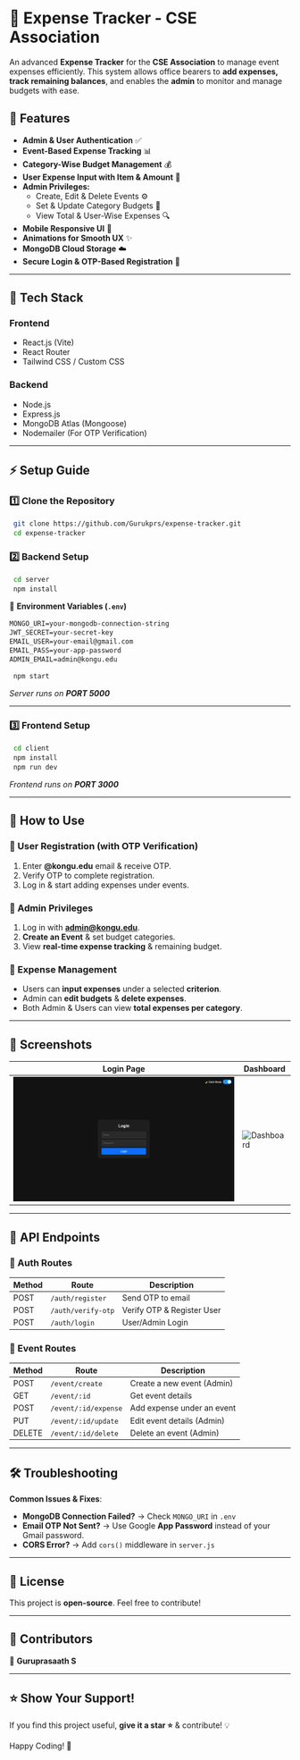 # 🚀 Expense Tracker - CSE Association

An advanced **Expense Tracker** for the **CSE Association** to manage event expenses efficiently. This system allows office bearers to **add expenses, track remaining balances**, and enables the **admin** to monitor and manage budgets with ease.

## 🌟 Features
- **Admin & User Authentication** ✅
- **Event-Based Expense Tracking** 📊
- **Category-Wise Budget Management** 💰
- **User Expense Input with Item & Amount** 📝
- **Admin Privileges:**
  - Create, Edit & Delete Events ⚙️
  - Set & Update Category Budgets 🎯
  - View Total & User-Wise Expenses 🔍
- **Mobile Responsive UI** 📱
- **Animations for Smooth UX** ✨
- **MongoDB Cloud Storage** ☁️
- **Secure Login & OTP-Based Registration** 🔐

---

## 🎯 Tech Stack
### **Frontend**
- React.js (Vite)
- React Router
- Tailwind CSS / Custom CSS

### **Backend**
- Node.js
- Express.js
- MongoDB Atlas (Mongoose)
- Nodemailer (For OTP Verification)

---

## ⚡ Setup Guide
### **1️⃣ Clone the Repository**
```sh
 git clone https://github.com/Gurukprs/expense-tracker.git
 cd expense-tracker
```

### **2️⃣ Backend Setup**
```sh
 cd server
 npm install
```

🔹 **Environment Variables (`.env`)**
```
MONGO_URI=your-mongodb-connection-string
JWT_SECRET=your-secret-key
EMAIL_USER=your-email@gmail.com
EMAIL_PASS=your-app-password
ADMIN_EMAIL=admin@kongu.edu
```

```sh
 npm start
```
_Server runs on **PORT 5000**_

---

### **3️⃣ Frontend Setup**
```sh
 cd client
 npm install
 npm run dev
```
_Frontend runs on **PORT 3000**_

---

## 🚀 How to Use
### **🔹 User Registration (with OTP Verification)**
1. Enter **@kongu.edu** email & receive OTP.
2. Verify OTP to complete registration.
3. Log in & start adding expenses under events.

### **🔹 Admin Privileges**
1. Log in with **admin@kongu.edu**.
2. **Create an Event** & set budget categories.
3. View **real-time expense tracking** & remaining budget.

### **🔹 Expense Management**
- Users can **input expenses** under a selected **criterion**.
- Admin can **edit budgets** & **delete expenses**.
- Both Admin & Users can view **total expenses per category**.

---

## 📸 Screenshots
| Login Page | Dashboard |
|------------|----------|
| ![Login](./screenshots/Login.png) | ![Dashboard](https://via.placeholder.com/300) |

---

## 📌 API Endpoints
### **🔹 Auth Routes**
| Method | Route | Description |
|--------|-------|-------------|
| POST | `/auth/register` | Send OTP to email |
| POST | `/auth/verify-otp` | Verify OTP & Register User |
| POST | `/auth/login` | User/Admin Login |

### **🔹 Event Routes**
| Method | Route | Description |
|--------|-------|-------------|
| POST | `/event/create` | Create a new event (Admin) |
| GET | `/event/:id` | Get event details |
| POST | `/event/:id/expense` | Add expense under an event |
| PUT | `/event/:id/update` | Edit event details (Admin) |
| DELETE | `/event/:id/delete` | Delete an event (Admin) |

---

## 🛠️ Troubleshooting
**Common Issues & Fixes**:
- **MongoDB Connection Failed?** → Check `MONGO_URI` in `.env`
- **Email OTP Not Sent?** → Use Google **App Password** instead of your Gmail password.
- **CORS Error?** → Add `cors()` middleware in `server.js`

---

## 📜 License
This project is **open-source**. Feel free to contribute!

---

## 🙌 Contributors
🔹 **Guruprasaath S**

---

## ⭐ Show Your Support!
If you find this project useful, **give it a star ⭐** & contribute! 💡

Happy Coding! 🚀

